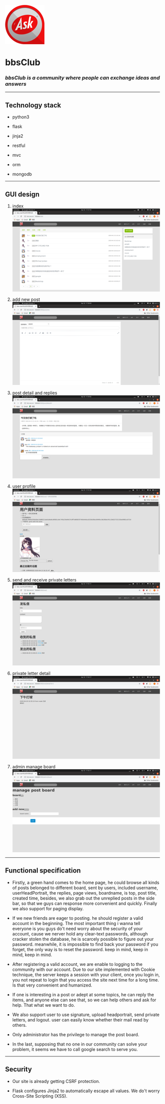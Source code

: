 ![Ask](https://github.com/realRichard/bbsClub/blob/master/pictures/1170859.gif "Ask")

#   **bbsClub**

###  *bbsClub is a community where people can exchange ideas and answers*

***

##  **Technology stack**

-   python3

-   flask

-   jinja2

-   restful

-   mvc

-   orm

-   mongodb

***

##  **GUI design**

1. index 
![index](https://github.com/realRichard/bbsClub/blob/master/pictures/1.png "index")

2. add new post
![new_post](https://github.com/realRichard/bbsClub/blob/master/pictures/2.png "add_new_post")

3. post detail and replies
![post_detail_and_replies](https://github.com/realRichard/bbsClub/blob/master/pictures/3.png "post_detail_and_replies")

4. user profile
![user_profile](https://github.com/realRichard/bbsClub/blob/master/pictures/4.png "user_profile")

5. send and receive private letters
![send_and_receive_private_letters](https://github.com/realRichard/bbsClub/blob/master/pictures/5.png "send_and_receive_private_letters")

6. private letter detail
![private_letter_detail](https://github.com/realRichard/bbsClub/blob/master/pictures/7.png "private_letter_detail")

7. admin manage board
![administrator_manage_board](https://github.com/realRichard/bbsClub/blob/master/pictures/6.png "administrator_manage_board")

***

##  **Functional specification**

-   Firstly, a green hand comes to the home page, he could browse all kinds of posts belonged to different board, sent by users, included username, userHeadPortrait, the replies, page views, boardname, is top, post title, created time, besides, we also grab out the unreplied posts in the side bar, so that we guys can response more convenient and quickly. Finally we also support for paging display.

-   If we new friends are eager to posting. he should register a valid account in the beginning. The most important thing i wanna tell everyone is you guys do't need worry about the security of your account, cause we nerver hold any clear-text passwords, although cracker stolen the database, he is scarcely possible to figure out your password. meanwhile, it is impossible to find back your password if you forget, the only way is to reset the password. keep in mind, keep in mind, keep in mind.

-   After registering a valid account, we are enable to logging to the community with our account. Due to our site implemented with Cookie technique, the server keeps a session with your client, once you login in, you not repeat to login that you access the site next time for a long time. Is that very convenient and humanized.

-   If one is interesting in a post or adept at some topics, he can reply the items, and anyone else can see that, so we can help others and ask for help. That what we want to do.
 

-   We also support user to use signature, upload headportrait, send private letters, and logout. user can easily know whether their mail read by others.

-   Only administrator has the privilege to manage the post board.

-   In the last, supposing that no one in our community can solve your problem, it seems we have to call google search to serve you.

***

##  **Security**

-   Our site is already getting CSRF protection.

-   Flask configures Jinja2 to automatically escape all values. We do't worry Cross-Site Scripting (XSS).